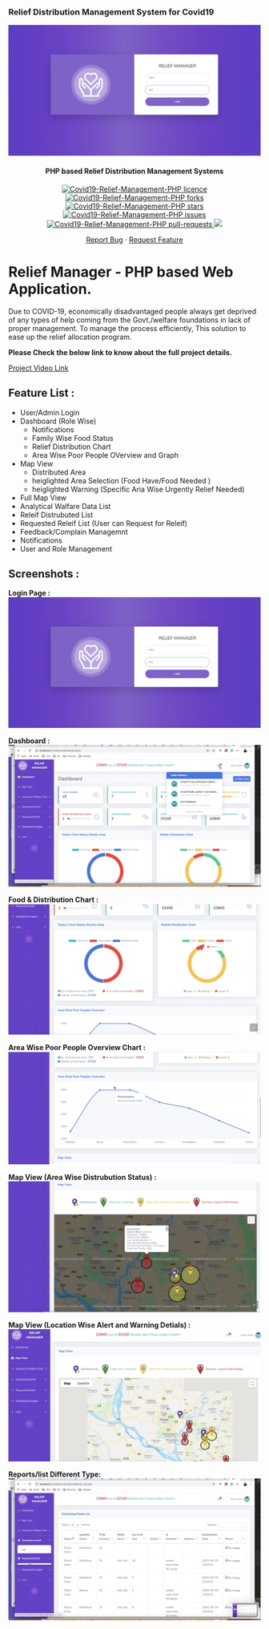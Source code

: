 ### Relief Distribution Management System for Covid19 

<p align="center">
<img src="https://github.com/ruhulmus/Covid19-Relief-Management-PHP/blob/master/screenshots/Login-page.png" alt="Covid19-Relief-Management-PHP"/>
<p/>

<h4 align="center">PHP based Relief Distribution Management Systems</h4>

<p align="center">
<a href="https://github.com/ruhulmus/Covid19-Relief-Management-PHP/blob/main/LICENSE" target="blank">
<img src="https://img.shields.io/github/license/ruhulmus/Covid19-Relief-Management-PHP?style=flat-square" alt="Covid19-Relief-Management-PHP licence" />
</a>
<a href="https://github.com/ruhulmus/Covid19-Relief-Management-PHP/fork" target="blank">
<img src="https://img.shields.io/github/forks/ruhulmus/Covid19-Relief-Management-PHP?style=flat-square" alt="Covid19-Relief-Management-PHP forks"/>
</a>
<a href="https://github.com/ruhulmus/Covid19-Relief-Management-PHP/stargazers" target="blank">
<img src="https://img.shields.io/github/stars/ruhulmus/Covid19-Relief-Management-PHP?style=flat-square" alt="Covid19-Relief-Management-PHP stars"/>
</a>
<a href="https://github.com/ruhulmus/Covid19-Relief-Management-PHP/issues" target="blank">
<img src="https://img.shields.io/github/issues/ruhulmus/Covid19-Relief-Management-PHP?style=flat-square" alt="Covid19-Relief-Management-PHP issues"/>
</a>
<a href="https://github.com/ruhulmus/Covid19-Relief-Management-PHP/pulls" target="blank">
<img src="https://img.shields.io/github/issues-pr/ruhulmus/Covid19-Relief-Management-PHP?style=flat-square" alt="Covid19-Relief-Management-PHP pull-requests"/>
</a>
<a href="https://twitter.com/intent/tweet?text=👋%20Check%20this%20amazing%20repo%20https://github.com/ruhulmus/Covid19-Relief-Management-PHP,%20created%20by%20@rhulmus%20and%20friends%0A%0A%23DEVCommunity%20%23100DaysOfCode"><img src="https://img.shields.io/twitter/url?label=Share%20on%20Twitter&style=social&url=https%3A%2F%2Fgithub.com%2Fruhulmus%2FCovid19-Relief-Management-PHP"></a>

<p align="center">
    <a href="https://github.com/ruhulmus/Covid19-Relief-Management-PHP/issues/new/choose">Report Bug</a>
    ·
    <a href="https://github.com/ruhulmus/Covid19-Relief-Management-PHP/issues/new/choose">Request Feature</a>
</p>

# Relief Manager - PHP based Web Application. 
Due to COVID-19, economically disadvantaged people always get deprived of any types of help coming from the Govt./welfare foundations in lack of proper management. To manage the process efficiently, This solution to ease up the relief allocation program.

**Please Check the below link to know about the full project details.**

[Project Video Link](https://www.youtube.com/watch?v=0p9mEZrkl5E)

## Feature List :

* User/Admin Login
* Dashboard (Role Wise)
	- Notifications
	- Family Wise Food Status
    - Relief Distribution Chart
    - Area Wise Poor People OVerview and Graph
* Map View
	-  Distributed Area
	-  heiglighted Area Selection (Food Have/Food Needed )
	-  heiglighted Warning (Specific Aria Wise Urgently Relief Needed)
* Full Map View
* Analytical Walfare Data List
* Releif Distrubuted List
* Requested Releif List (User can Request for  Releif)
* Feedback/Complain Managemnt
* Notifications
* User and Role Management


## Screenshots :

**Login Page :** 
![view](https://github.com/ruhulmus/Covid19-Relief-Management-PHP/blob/master/screenshots/Login-page.png)

**Dashboard :** 
![view](https://github.com/ruhulmus/Covid19-Relief-Management-PHP/blob/master/screenshots/dashboard.png)

**Food & Distribution Chart :** 
![view](https://github.com/ruhulmus/Covid19-Relief-Management-PHP/blob/master/screenshots/graph1.png)

**Area Wise Poor People Overview Chart :** 
![view](https://github.com/ruhulmus/Covid19-Relief-Management-PHP/blob/master/screenshots/graph2.png)

**Map View (Area Wise Distrubution Status) :** 
![view](https://github.com/ruhulmus/Covid19-Relief-Management-PHP/blob/master/screenshots/map-view.png)

**Map View (Location Wise Alert and Warning Detials) :** 
![view](https://github.com/ruhulmus/Covid19-Relief-Management-PHP/blob/master/screenshots/map-view-full.png)

**Reports/list Different Type:** 
![view](https://github.com/ruhulmus/Covid19-Relief-Management-PHP/blob/master/screenshots/Reports.png)
